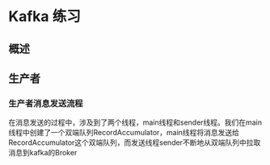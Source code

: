 # Kafka 练习

## 概述

## 生产者

### 生产者消息发送流程

在消息发送的过程中，涉及到了两个线程，main线程和sender线程。我们在main线程中创建了一个双端队列RecordAccumulator，main线程将消息发送给RecordAccumulator这个双端队列，而发送线程sender不断地从双端队列中拉取消息到kafka的Broker
